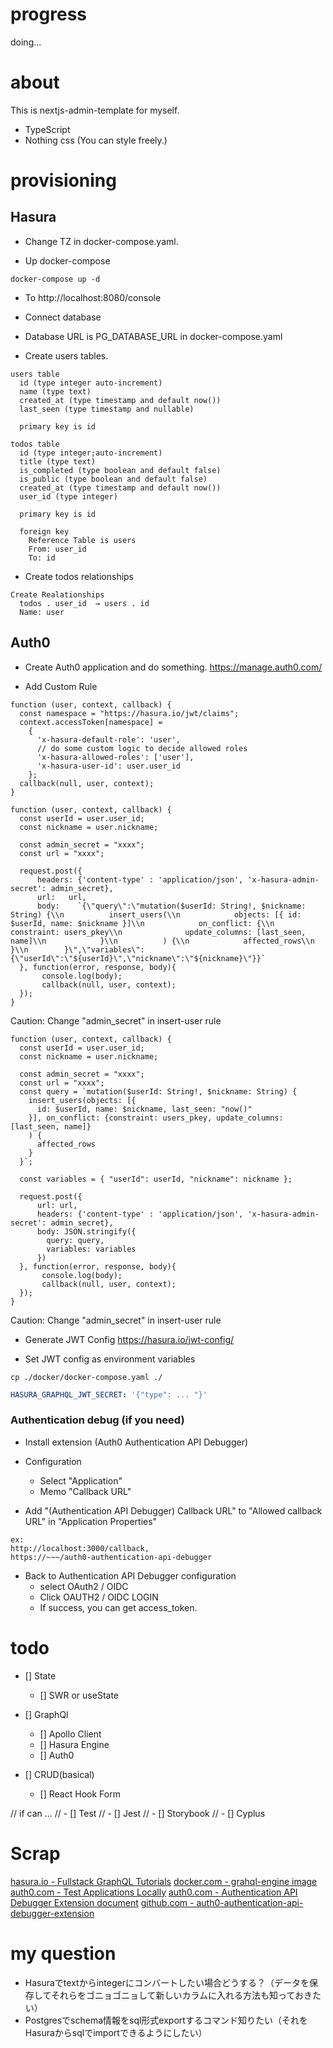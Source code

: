 # progress
doing...

# about
This is nextjs-admin-template for myself.

- TypeScript
- Nothing css (You can style freely.)

# provisioning

## Hasura

- Change TZ in docker-compose.yaml.

- Up docker-compose
```
docker-compose up -d
```
- To http://localhost:8080/console
- Connect database 
- Database URL is PG_DATABASE_URL in docker-compose.yaml

- Create users tables.
```
users table
  id (type integer auto-increment)
  name (type text)
  created_at (type timestamp and default now())
  last_seen (type timestamp and nullable)

  primary key is id
```

```
todos table
  id (type integer;auto-increment)
  title (type text)
  is_completed (type boolean and default false)
  is_public (type boolean and default false)
  created_at (type timestamp and default now())
  user_id (type integer)

  primary key is id

  foreign key
    Reference Table is users
    From: user_id
    To: id
```

- Create todos relationships
```
Create Realationships
  todos . user_id  → users . id
  Name: user
```

## Auth0
- Create Auth0 application and do something.
https://manage.auth0.com/

- Add Custom Rule
```hasura-jwt-claim
function (user, context, callback) {
  const namespace = "https://hasura.io/jwt/claims";
  context.accessToken[namespace] = 
    { 
      'x-hasura-default-role': 'user',
      // do some custom logic to decide allowed roles
      'x-hasura-allowed-roles': ['user'],
      'x-hasura-user-id': user.user_id
    };
  callback(null, user, context);
}
```

```insert-user
function (user, context, callback) {
  const userId = user.user_id;
  const nickname = user.nickname;

  const admin_secret = "xxxx";
  const url = "xxxx";

  request.post({
      headers: {'content-type' : 'application/json', 'x-hasura-admin-secret': admin_secret},
      url:   url,
      body:    `{\"query\":\"mutation($userId: String!, $nickname: String) {\\n          insert_users(\\n            objects: [{ id: $userId, name: $nickname }]\\n            on_conflict: {\\n              constraint: users_pkey\\n              update_columns: [last_seen, name]\\n            }\\n          ) {\\n            affected_rows\\n          }\\n        }\",\"variables\":{\"userId\":\"${userId}\",\"nickname\":\"${nickname}\"}}`
  }, function(error, response, body){
       console.log(body);
       callback(null, user, context);
  });
}
```

Caution: Change "admin_secret" in insert-user rule

```sync-user
function (user, context, callback) {
  const userId = user.user_id;
  const nickname = user.nickname;
  
  const admin_secret = "xxxx";
  const url = "xxxx";
  const query = `mutation($userId: String!, $nickname: String) {
    insert_users(objects: [{
      id: $userId, name: $nickname, last_seen: "now()"
    }], on_conflict: {constraint: users_pkey, update_columns: [last_seen, name]}
    ) {
      affected_rows
    }
  }`;

  const variables = { "userId": userId, "nickname": nickname };

  request.post({
      url: url,
      headers: {'content-type' : 'application/json', 'x-hasura-admin-secret': admin_secret},
      body: JSON.stringify({
        query: query,
        variables: variables
      })
  }, function(error, response, body){
       console.log(body);
       callback(null, user, context);
  });
}
```

Caution: Change "admin_secret" in insert-user rule


- Generate JWT Config
https://hasura.io/jwt-config/


- Set JWT config as environment variables
```
cp ./docker/docker-compose.yaml ./
```

```docker-compose.yaml
HASURA_GRAPHQL_JWT_SECRET: '{"type": ... "}'
```

### Authentication debug (if you need)
- Install extension (Auth0 Authentication API Debugger)

- Configuration
  - Select "Application"
  - Memo "Callback URL"

- Add "(Authentication API Debugger) Callback URL" to "Allowed callback URL" in "Application Properties"
```
ex:
http://localhost:3000/callback,
https://~~~/auth0-authentication-api-debugger
```

- Back to Authentication API Debugger configuration
  - select OAuth2 / OIDC
  - Click OAUTH2 / OIDC LOGIN
  - If success, you can get access_token.








# todo
- [] State
  - [] SWR or useState

- [] GraphQl
  - [] Apollo Client
  - [] Hasura Engine
  - [] Auth0

- [] CRUD(basical)
  - [] React Hook Form

// if can ...
// - [] Test
//   - [] Jest
//   - [] Storybook
//   - [] Cyplus


# Scrap

[hasura.io - Fullstack GraphQL Tutorials](https://hasura.io/learn/)
[docker.com - grahql-engine image](https://hub.docker.com/r/hasura/graphql-engine)
[auth0.com - Test Applications Locally](https://auth0.com/docs/configure/applications/work-with-auth0-locally)
[auth0.com - Authentication API Debugger Extension document](https://auth0.com/docs/extensions/authentication-api-debugger-extension)
[github.com - auth0-authentication-api-debugger-extension](https://github.com/auth0-extensions/auth0-authentication-api-debugger-extension)

# my question
- Hasuraでtextからintegerにコンバートしたい場合どうする？（データを保存してそれらをゴニョゴニョして新しいカラムに入れる方法も知っておきたい）
- Postgresでschema情報をsql形式exportするコマンド知りたい（それをHasuraからsqlでimportできるようにしたい）
